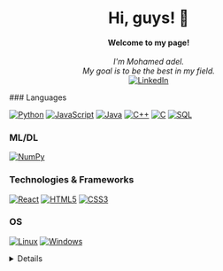 <h1 align="center">Hi, guys! 👋</h1>

<p align="center">
    <b>Welcome to my page!</b><br><br>
    <i>
        I'm Mohamed adel.<br>
        My goal is to be the best in my field.      
    </i>
    <br>
    <a href="https://www.linkedin.com/in/mohamed-adel2810/">
        <img src="https://img.shields.io/badge/LinkedIn-blue?style=flat-square&logo=linkedin" alt="LinkedIn">
    </a>   
</p>
### Languages

[![Python](https://img.shields.io/badge/python-black?style=for-the-badge&logo=python)](https://github.com/Mohamedelewa2810)
[![JavaScript](https://img.shields.io/badge/javascript-black?style=for-the-badge&logo=javascript)](https://github.com/Mohamedelewa2810)
[![Java](https://img.shields.io/badge/java-black?style=for-the-badge&logo=openjdk)](https://github.com/Mohamedelewa2810)
[![C++](https://img.shields.io/badge/c++-black?style=for-the-badge&logo=cplusplus)](https://github.com/Mohamedelewa2810)
[![C](https://img.shields.io/badge/c-black?style=for-the-badge&logo=c)](https://github.com/Mohamedelewa2810)
[![SQL](https://img.shields.io/badge/sql-black?style=for-the-badge&logo=mysql)](https://github.com/Mohamedelewa2810)

### ML/DL
[![NumPy](https://img.shields.io/badge/numpy-black?style=for-the-badge&logo=numpy)](https://github.com/Mohamedelewa2810)
### Technologies & Frameworks
[![React](https://img.shields.io/badge/react-black?style=for-the-badge&logo=react)](https://github.com/Mohamedelewa2810)
[![HTML5](https://img.shields.io/badge/html5-black?style=for-the-badge&logo=html5)](https://github.com/Mohamedelewa2810)
[![CSS3](https://img.shields.io/badge/css3-black?style=for-the-badge&logo=css3)](https://github.com/Mohamedelewa2810)

### OS
[![Linux](https://img.shields.io/badge/linux-black?style=for-the-badge&logo=Linux)](https://github.com/Mohamedelewa2810)
[![Windows](https://img.shields.io/badge/Windows-black?style=for-the-badge&logo=Windows)](https://github.com/Mohamedelewa2810)

<details>
<p align="center">
  <a href="https://github.com/Mohamedelewa2810">
    <img src="http://github-profile-summary-cards.vercel.app/api/cards/profile-details?username=Mohamedelewa2810&theme=transparent" />
  </a>
  <a href="https://github.com/Mohamedelewa2810">
    <img src="https://github-readme-streak-stats.herokuapp.com/?user=Mohamedelewa2810&hide_border=true&card_width=338&theme=transparent" />
  </a>
  <a href="https://github.com/Mohamedelewa2810">
    <img src="http://github-profile-summary-cards.vercel.app/api/cards/stats?username=Mohamedelewa2810&theme=transparent" />
  </a>
  <a href="https://github.com/Mohamedelewa2810">
    <img src="https://github-readme-stats.vercel.app/api/top-langs/?username=Mohamedelewa2810&langs_count=10&exclude_repo=&hide=jupyter%20notebook,vim%20script,cmake,makefile,batchfile,emacs%20lisp,css,html&layout=default&card_width=699&hide_border=true&theme=transparent" />
  </a>
</p>

<!--
- 🔭 I’m currently working on ...
- 🌱 I’m currently learning ...
- 👯 I’m looking to collaborate on ...
- 🤔 I’m looking for help with ...
- 💬 Ask me about ...
- 📫 How to reach me: ...
- 😄 Pronouns: ...
- ⚡ Fun fact: ...
-->
